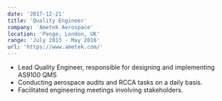 ```yaml
---
date: '2017-12-21'
title: 'Quality Engineer'
company: 'Ametek Aerospace'
location: 'Penge, London, UK'
range: 'July 2013 - May 2016'
url: 'https://www.ametek.com/'
---
```


- Lead Quality Engineer, responsible for designing and implementing AS9100 QMS
- Conducting aerospace audits and RCCA tasks on a daily basis.
- Facilitated engineering meetings involving stakeholders.
